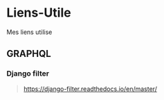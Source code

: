 # Liens-Utile
Mes liens utilise 

## GRAPHQL
### Django filter
>https://django-filter.readthedocs.io/en/master/ 
